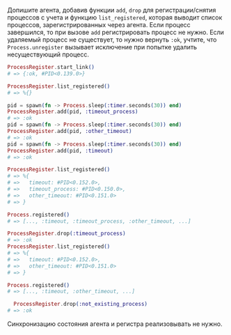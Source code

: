 
Допишите агента, добавив функции `add`, `drop` для регистрации/снятия процессов с учета и функцию `list_registered`, которая выводит список процессов, зарегистрированных через агента. Если процесс завершился, то при вызове `add` регистрировать процесс не нужно. Если удаляемый процесс не существует, то нужно вернуть `:ok`, учтите, что `Process.unregister` вызывает исключение при попытке удалить несуществующий процесс.

```elixir
ProcessRegister.start_link()
# => {:ok, #PID<0.139.0>}

ProcessRegister.list_registered()
# => %{}

pid = spawn(fn -> Process.sleep(:timer.seconds(30)) end)
ProcessRegister.add(pid, :timeout_process)
# => :ok
pid = spawn(fn -> Process.sleep(:timer.seconds(30)) end)
ProcessRegister.add(pid, :other_timeout)
# => :ok
pid = spawn(fn -> Process.sleep(:timer.seconds(30)) end)
ProcessRegister.add(pid, :timeout)
# => :ok

ProcessRegister.list_registered()
# => %{
# =>   timeout: #PID<0.152.0>,
# =>   timeout_process: #PID<0.150.0>,
# =>   other_timeout: #PID<0.151.0>
# => }

Process.registered()
# => [..., :timeout, :timeout_process, :other_timeout, ...]

ProcessRegister.drop(:timeout_process)
# => :ok
ProcessRegister.list_registered()
# => %{
# =>   timeout: #PID<0.152.0>,
# =>   other_timeout: #PID<0.151.0>
# => }

Process.registered()
# => [..., :timeout, :other_timeout, ...]

  ProcessRegister.drop(:not_existing_process)
# => :ok
```

Синхронизацию состояния агента и регистра реализовывать не нужно.
